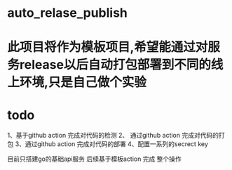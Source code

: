 # auto_relase_publish

# 此项目将作为模板项目,希望能通过对服务release以后自动打包部署到不同的线上环境,只是自己做个实验

# todo
 1、基于github action 完成对代码的检测
 2、 通过github action 完成对代码的打包
 3、通过github action 完成对代码的部署
4、配置一系列的secrect key

目前只搭建go的基础api服务 后续基于模板action 完成 整个操作
 
